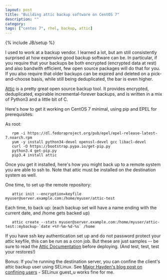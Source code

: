 ```yaml
---
layout: post
title: "Building attic backup software on CentOS 7"
description: ""
category: 
tags: ["centos 7", rhel, backup, attic]
---
```

{% include JB/setup %}

I used to work at a backup vendor. I learned a lot, but am still consistently 
surprised at how expensive good backup software can be. In particular, if you
require that your backups be both encrypted (encrypted data at rest) and also
bandwith efficient, few open source packages will do that for you. If you also
require that older backups can be expired and deleted on a pick-and-choose basis,
while still being deduplicated, the bar is even higher.

[Attic](https://attic-backup.org/) is a pretty great open source backup tool.
It provides encrypted, deduplicated, expirable incremental-forever backups, and
is written in a mix of Python3 and a little bit of C.

Here's how to get it working on CentOS 7 minimal, using pip and EPEL for 
prerequisites:

As root:
       
       rpm -i https://dl.fedoraproject.org/pub/epel/epel-release-latest-7.noarch.rpm
       yum -y install python34-devel openssl-devel gcc libacl-devel
       curl -O https://bootstrap.pypa.io/get-pip.py                   
       python3.4 get-pip.py                                           
       pip3.4 install attic  

Once you get it installed, here's how you might back up to a remote system you 
are able to ssh to. Note that attic must be installed on the destination 
system as well.

One time, to set up the remote repository:

       attic init --encryption=keyfile myuser@server.example.com:/home/myuser/attic-test

Each time, to back up:
(each backup set will have a name ending with the current date, and /home gets backed up)

       attic create --stats myuser@server.example.com:/home/myuser/attic-test::mybackup-`date +%Y-%m-%d-%s` /home 

If you have ssh key authentication set up and do not password protect your attic keyfile, this can be run 
as a cron job. But these are just samples -- be sure to read the [Attic Documentation](https://attic-backup.org/index.html)
before deploying. (And test, test, test your restores!)

Bonus: If you're running the destination server, you can confine the client's attic
backup user using SELinux. See [Major Hayden's blog post on confining users](https://major.io/2013/07/05/confine-untrusted-users-including-your-children-with-selinux/) - SELinux guest_u works fine for me.
